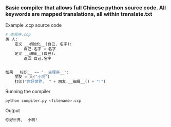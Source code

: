 ### Basic compiler that allows full Chinese python source code. All keywords are mapped translations, all within translate.txt

Example .ccp source code
```python
# 主程序.ccp
类 人:
    定义 __初始化__(自己, 名字):
        自己.名字 = 名字
    定义 __细绳__(自己):
        返回 自己.名字


如果 __标识__ == "__主程序__":
    朋友 = 人("小明")
    打印("你好世界,  " + 朋友.__细绳__() + "!")
```
Running the compiler
``` bash
python compiler.py <filename>.ccp
```
Output
``` bash
你好世界,  小明!
```